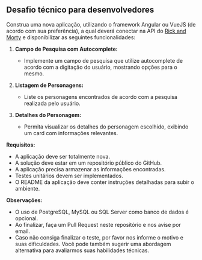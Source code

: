 ## Desafio técnico para desenvolvedores

Construa uma nova aplicação, utilizando o framework Angular ou VueJS (de acordo com sua preferência), a qual deverá conectar na API do [Rick and Morty](https://rickandmortyapi.com/) e disponibilizar as seguintes funcionalidades:

1. **Campo de Pesquisa com Autocomplete:**
   - Implemente um campo de pesquisa que utilize autocomplete de acordo com a digitação do usuário, mostrando opções para o mesmo.
   
2. **Listagem de Personagens:**
   - Liste os personagens encontrados de acordo com a pesquisa realizada pelo usuário.
   
3. **Detalhes do Personagem:**
   - Permita visualizar os detalhes do personagem escolhido, exibindo um card com informações relevantes.

**Requisitos:**
- A aplicação deve ser totalmente nova.
- A solução deve estar em um repositório público do GitHub.
- A aplicação precisa armazenar as informações encontradas.
- Testes unitários devem ser implementados.
- O README da aplicação deve conter instruções detalhadas para subir o ambiente.

**Observações:**
- O uso de PostgreSQL, MySQL ou SQL Server como banco de dados é opcional.
- Ao finalizar, faça um Pull Request neste repositório e nos avise por email.
- Caso não consiga finalizar o teste, por favor nos informe o motivo e suas dificuldades. Você pode também sugerir uma abordagem alternativa para avaliarmos suas habilidades técnicas.
